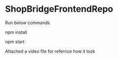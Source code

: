 # ShopBridgeFrontendRepo
Run below commands

npm install

npm start

Attached a video file for refernce how it look
